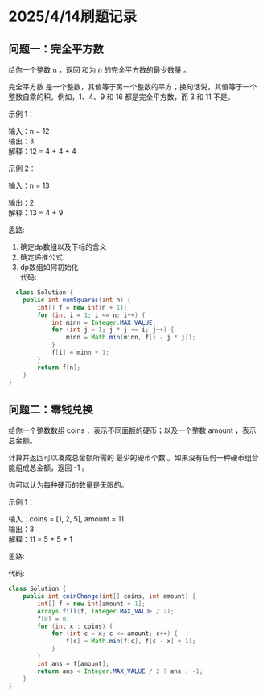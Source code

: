 # 2025/4/14刷题记录

## 问题一：完全平方数
  给你一个整数 n ，返回 和为 n 的完全平方数的最少数量 。

  完全平方数 是一个整数，其值等于另一个整数的平方；换句话说，其值等于一个整数自乘的积。例如，1、4、9 和 16 都是完全平方数，而 3 和 11 不是。

  示例 1：

  输入：n = 12  
  输出：3  
  解释：12 = 4 + 4 + 4  

  示例 2：

  输入：n = 13

  输出：2  
  解释：13 = 4 + 9  

  思路:  
  1. 确定dp数组以及下标的含义  
  2. 确定递推公式  
  3. dp数组如何初始化  
  代码:  

```java
  class Solution {
    public int numSquares(int n) {
        int[] f = new int[n + 1];
        for (int i = 1; i <= n; i++) {
            int minn = Integer.MAX_VALUE;
            for (int j = 1; j * j <= i; j++) {
                minn = Math.min(minn, f[i - j * j]);
            }
            f[i] = minn + 1;
        }
        return f[n];
    }
}
```

## 问题二：零钱兑换
给你一个整数数组 coins ，表示不同面额的硬币；以及一个整数 amount ，表示总金额。

  计算并返回可以凑成总金额所需的 最少的硬币个数 。如果没有任何一种硬币组合能组成总金额，返回 -1 。

  你可以认为每种硬币的数量是无限的。

  示例 1：

  输入：coins = [1, 2, 5], amount = 11  
  输出：3  
  解释：11 = 5 + 5 + 1

思路: 

代码:
```java
class Solution {
    public int coinChange(int[] coins, int amount) {
        int[] f = new int[amount + 1];
        Arrays.fill(f, Integer.MAX_VALUE / 2);
        f[0] = 0;
        for (int x : coins) {
            for (int c = x; c <= amount; c++) {
                f[c] = Math.min(f[c], f[c - x] + 1);
            }
        }
        int ans = f[amount];
        return ans < Integer.MAX_VALUE / 2 ? ans : -1;
    }
}
```